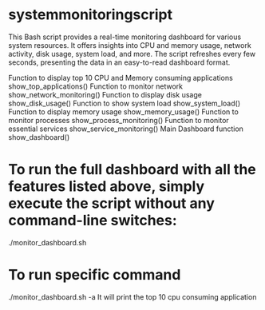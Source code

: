 # systemmonitoringscript
This Bash script provides a real-time monitoring dashboard for various system resources. It offers insights into CPU and memory usage, network activity, disk usage, system load, and more. The script refreshes every few seconds, presenting the data in an easy-to-read dashboard format.

Function to display top 10 CPU and Memory consuming applications
show_top_applications() 
Function to monitor network
show_network_monitoring() 
Function to display disk usage
show_disk_usage()
Function to show system load
show_system_load()
Function to display memory usage
show_memory_usage()
Function to monitor processes
show_process_monitoring()
Function to monitor essential services
show_service_monitoring()
Main Dashboard function
show_dashboard() 
# To run the full dashboard with all the features listed above, simply execute the script without any command-line switches:
./monitor_dashboard.sh
# To run specific command
./monitor_dashboard.sh -a
It will print the top 10 cpu consuming application 

